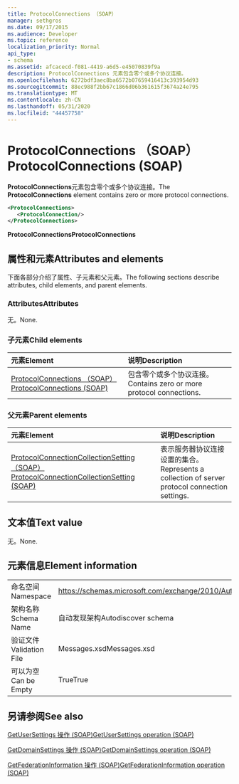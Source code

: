 ```yaml
---
title: ProtocolConnections （SOAP）
manager: sethgros
ms.date: 09/17/2015
ms.audience: Developer
ms.topic: reference
localization_priority: Normal
api_type:
- schema
ms.assetid: afcacecd-f081-4419-a6d5-e45070839f9a
description: ProtocolConnections 元素包含零个或多个协议连接。
ms.openlocfilehash: 6272bdf3aec8ba6572b07659416413c393954d93
ms.sourcegitcommit: 88ec988f2bb67c1866d06b361615f3674a24e795
ms.translationtype: MT
ms.contentlocale: zh-CN
ms.lasthandoff: 05/31/2020
ms.locfileid: "44457758"
---
```

# <a name="protocolconnections-soap"></a><span data-ttu-id="5efee-103">ProtocolConnections （SOAP）</span><span class="sxs-lookup"><span data-stu-id="5efee-103">ProtocolConnections (SOAP)</span></span>

<span data-ttu-id="5efee-104">**ProtocolConnections**元素包含零个或多个协议连接。</span><span class="sxs-lookup"><span data-stu-id="5efee-104">The **ProtocolConnections** element contains zero or more protocol connections.</span></span> 
  
```XML
<ProtocolConnections>
   <ProtocolConnection/>
</ProtocolConnections>
```

 <span data-ttu-id="5efee-105">**ProtocolConnections**</span><span class="sxs-lookup"><span data-stu-id="5efee-105">**ProtocolConnections**</span></span>
## <a name="attributes-and-elements"></a><span data-ttu-id="5efee-106">属性和元素</span><span class="sxs-lookup"><span data-stu-id="5efee-106">Attributes and elements</span></span>

<span data-ttu-id="5efee-107">下面各部分介绍了属性、子元素和父元素。</span><span class="sxs-lookup"><span data-stu-id="5efee-107">The following sections describe attributes, child elements, and parent elements.</span></span>
  
### <a name="attributes"></a><span data-ttu-id="5efee-108">Attributes</span><span class="sxs-lookup"><span data-stu-id="5efee-108">Attributes</span></span>

<span data-ttu-id="5efee-109">无。</span><span class="sxs-lookup"><span data-stu-id="5efee-109">None.</span></span>
  
### <a name="child-elements"></a><span data-ttu-id="5efee-110">子元素</span><span class="sxs-lookup"><span data-stu-id="5efee-110">Child elements</span></span>

|<span data-ttu-id="5efee-111">**元素**</span><span class="sxs-lookup"><span data-stu-id="5efee-111">**Element**</span></span>|<span data-ttu-id="5efee-112">**说明**</span><span class="sxs-lookup"><span data-stu-id="5efee-112">**Description**</span></span>|
|:-----|:-----|
|[<span data-ttu-id="5efee-113">ProtocolConnections （SOAP）</span><span class="sxs-lookup"><span data-stu-id="5efee-113">ProtocolConnections (SOAP)</span></span>](protocolconnections-soap.md) <br/> |<span data-ttu-id="5efee-114">包含零个或多个协议连接。</span><span class="sxs-lookup"><span data-stu-id="5efee-114">Contains zero or more protocol connections.</span></span>  <br/> |
   
### <a name="parent-elements"></a><span data-ttu-id="5efee-115">父元素</span><span class="sxs-lookup"><span data-stu-id="5efee-115">Parent elements</span></span>

|<span data-ttu-id="5efee-116">**元素**</span><span class="sxs-lookup"><span data-stu-id="5efee-116">**Element**</span></span>|<span data-ttu-id="5efee-117">**说明**</span><span class="sxs-lookup"><span data-stu-id="5efee-117">**Description**</span></span>|
|:-----|:-----|
|[<span data-ttu-id="5efee-118">ProtocolConnectionCollectionSetting （SOAP）</span><span class="sxs-lookup"><span data-stu-id="5efee-118">ProtocolConnectionCollectionSetting (SOAP)</span></span>](protocolconnectioncollectionsetting-soap.md) <br/> |<span data-ttu-id="5efee-119">表示服务器协议连接设置的集合。</span><span class="sxs-lookup"><span data-stu-id="5efee-119">Represents a collection of server protocol connection settings.</span></span>  <br/> |
   
## <a name="text-value"></a><span data-ttu-id="5efee-120">文本值</span><span class="sxs-lookup"><span data-stu-id="5efee-120">Text value</span></span>

<span data-ttu-id="5efee-121">无。</span><span class="sxs-lookup"><span data-stu-id="5efee-121">None.</span></span>
  
## <a name="element-information"></a><span data-ttu-id="5efee-122">元素信息</span><span class="sxs-lookup"><span data-stu-id="5efee-122">Element information</span></span>

|||
|:-----|:-----|
|<span data-ttu-id="5efee-123">命名空间</span><span class="sxs-lookup"><span data-stu-id="5efee-123">Namespace</span></span>  <br/> |https://schemas.microsoft.com/exchange/2010/Autodiscover  <br/> |
|<span data-ttu-id="5efee-124">架构名称</span><span class="sxs-lookup"><span data-stu-id="5efee-124">Schema Name</span></span>  <br/> |<span data-ttu-id="5efee-125">自动发现架构</span><span class="sxs-lookup"><span data-stu-id="5efee-125">Autodiscover schema</span></span>  <br/> |
|<span data-ttu-id="5efee-126">验证文件</span><span class="sxs-lookup"><span data-stu-id="5efee-126">Validation File</span></span>  <br/> |<span data-ttu-id="5efee-127">Messages.xsd</span><span class="sxs-lookup"><span data-stu-id="5efee-127">Messages.xsd</span></span>  <br/> |
|<span data-ttu-id="5efee-128">可以为空</span><span class="sxs-lookup"><span data-stu-id="5efee-128">Can be Empty</span></span>  <br/> |<span data-ttu-id="5efee-129">True</span><span class="sxs-lookup"><span data-stu-id="5efee-129">True</span></span>  <br/> |
   
## <a name="see-also"></a><span data-ttu-id="5efee-130">另请参阅</span><span class="sxs-lookup"><span data-stu-id="5efee-130">See also</span></span>



[<span data-ttu-id="5efee-131">GetUserSettings 操作 (SOAP)</span><span class="sxs-lookup"><span data-stu-id="5efee-131">GetUserSettings operation (SOAP)</span></span>](getusersettings-operation-soap.md)
  
[<span data-ttu-id="5efee-132">GetDomainSettings 操作 (SOAP)</span><span class="sxs-lookup"><span data-stu-id="5efee-132">GetDomainSettings operation (SOAP)</span></span>](getdomainsettings-operation-soap.md)
  
[<span data-ttu-id="5efee-133">GetFederationInformation 操作 (SOAP)</span><span class="sxs-lookup"><span data-stu-id="5efee-133">GetFederationInformation operation (SOAP)</span></span>](getfederationinformation-operation-soap.md)

